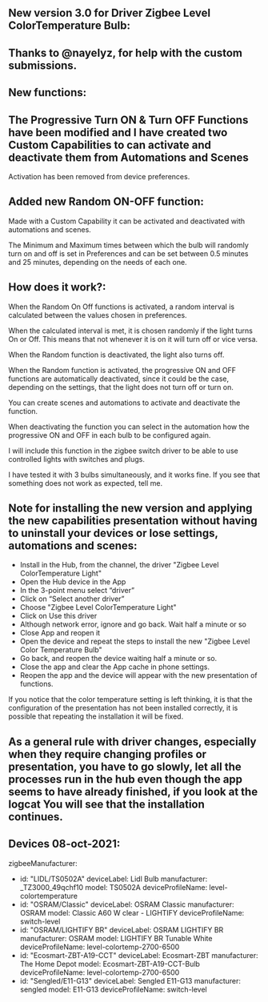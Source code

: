 ## New version 3.0 for Driver Zigbee Level ColorTemperature Bulb:

## Thanks to @nayelyz, for help with the custom submissions.

## New functions:

## The Progressive Turn ON & Turn OFF Functions have been modified and I have created two Custom Capabilities to can activate and deactivate them from Automations and Scenes
Activation has been removed from device preferences.

## Added new Random ON-OFF function:

Made with a Custom Capability it can be activated and deactivated with automations and scenes.

The Minimum and Maximum times between which the bulb will randomly turn on and off is set in Preferences and can be set between 0.5 minutes and 25 minutes, depending on the needs of each one.

## How does it work?:

When the Random On Off functions is activated, a random interval is calculated between the values ​​chosen in preferences.

When the calculated interval is met, it is chosen randomly if the light turns On or Off. This means that not whenever it is on it will turn off or vice versa.

When the Random function is deactivated, the light also turns off.

When the Random function is activated, the progressive ON and OFF functions are automatically deactivated, since it could be the case, depending on the settings, that the light does not turn off or turn on.

You can create scenes and automations to activate and deactivate the function.

When deactivating the function you can select in the automation how the progressive ON and OFF in each bulb to be configured again.

I will include this function in the zigbee switch driver to be able to use controlled lights with switches and plugs.

I have tested it with 3 bulbs simultaneously, and it works fine.
If you see that something does not work as expected, tell me.

## Note for installing the new version and applying the new capabilities presentation without having to uninstall your devices or lose settings, automations and scenes:

- Install in the Hub, from the channel, the driver "Zigbee Level ColorTemperature Light"
- Open the Hub device in the App
- In the 3-point menu select “driver”
- Click on “Select another driver”
- Choose "Zigbee Level ColorTemperature Light"
- Click on Use this driver
- Although network error, ignore and go back. Wait half a minute or so
- Close App and reopen it
- Open the device and repeat the steps to install the new "Zigbee Level Color Temperature Bulb"
- Go back, and reopen the device waiting half a minute or so.
- Close the app and clear the App cache in phone settings.
- Reopen the app and the device will appear with the new presentation of functions.

If you notice that the color temperature setting is left thinking, it is that the configuration of the presentation has not been installed correctly, it is possible that repeating the installation it will be fixed.

## As a general rule with driver changes, especially when they require changing profiles or presentation, you have to go slowly, let all the processes run in the hub even though the app seems to have already finished, if you look at the logcat You will see that the installation continues.


## Devices 08-oct-2021:

zigbeeManufacturer:
  - id: "LIDL/TS0502A"
    deviceLabel: Lidl Bulb
    manufacturer: _TZ3000_49qchf10
    model: TS0502A
    deviceProfileName: level-colortemperature
  - id: "OSRAM/Classic"
    deviceLabel: OSRAM Classic
    manufacturer: OSRAM
    model: Classic A60 W clear - LIGHTIFY
    deviceProfileName: switch-level
  - id: "OSRAM/LIGHTIFY BR"
    deviceLabel: OSRAM LIGHTIFY BR
    manufacturer: OSRAM
    model: LIGHTIFY BR Tunable White
    deviceProfileName: level-colortemp-2700-6500
  - id: "Ecosmart-ZBT-A19-CCT"
    deviceLabel: Ecosmart-ZBT
    manufacturer: The Home Depot
    model: Ecosmart-ZBT-A19-CCT-Bulb
    deviceProfileName: level-colortemp-2700-6500
  - id: "Sengled/E11-G13"
    deviceLabel: Sengled E11-G13
    manufacturer: sengled
    model: E11-G13
    deviceProfileName: switch-level
